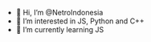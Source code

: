 - 👋 Hi, I’m @NetroIndonesia
- 👀 I’m interested in JS, Python and C++
- 🌱 I’m currently learning JS

<!---
NetroIndonesia/NetroIndonesia is a ✨ special ✨ repository because its `README.md` (this file) appears on your GitHub profile.
You can click the Preview link to take a look at your changes.
--->
